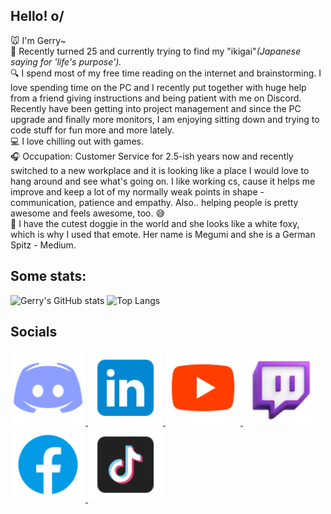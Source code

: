 ## Hello! o/ 
🐭 I'm Gerry~ <br />
🏮 Recently turned 25 and currently trying to find my "ikigai"_(Japanese saying for 'life's purpose')._ <br />
🔍 I spend most of my free time reading on the internet and brainstorming. I love spending time on the PC and I recently put together with huge help from a friend giving instructions and being patient with me on Discord. Recently have been getting into project management and since the PC upgrade and finally more monitors, I am enjoying sitting down and trying to code stuff for fun more and more lately.<br />
💻 I love chilling out with games. <br />
🎧 Occupation: Customer Service for 2.5-ish years now and recently switched to a new workplace and it is looking like a place I would love to hang around and see what's going on. I like working cs, cause it helps me improve and keep a lot of my normally weak points in shape - communication, patience and empathy. Also.. helping people is pretty awesome and feels awesome, too. 😅 <br />
🦊 I have the cutest doggie in the world and she looks like a white foxy, which is why I used that emote. Her name is Megumi and she is a German Spitz - Medium. <br />

## Some stats: 
 ![Gerry's GitHub stats](https://github-readme-stats.vercel.app/api?username=Hiratsuna&size_weight=0&count_weight=1&show_icons=true&theme=highcontrast&rank_icon=github) 
 ![Top Langs](https://github-readme-stats.vercel.app/api/top-langs/?username=Hiratsuna&size_weight=0&count_weight=1&layout=donut&langs_count=8)

## Socials
 <div style="align:center">
   <a href="https://discord.gg/Z4kCM3Jp3Q">
     <img src="icons8-discord-96.png" alt="Discord" title="Discord" style="width: ; height: 120px">
   </a>
 <a href="https://linkedin.com/gerganazhekova">
   <img src="icons8-linkedin-96.png" alt="Linkedin" title="Linkedin" style="width: 120px; height: 120px">
 </a>
    <a href="https://www.youtube.com/casualnerdingtv">
       <img src="icons8-youtube-96.png" alt="Youtube" title="Youtube" style="width: 120px; height: 120px"/> 
    </a>
 <a href="https://www.twitch.tv/casualnerdingtv">
    <img src="icons8-twitch-94.png" alt="Twitch" title="Twitch" style="width: 120px; height: 120px padding:5px"/> 
 </a>
    <a href="https://www.facebook.com/gerry.jekova">
      <img src="icons8-facebook-96.png" alt="Facebook" title="Facebook" label="Facebook" style="width: 120px; height: 120px"/> 
    </a>
<a href="https://tiktok.com/@whynotcurious">
     <img src="icons8-tiktok-96.png" alt="TikTok" title="TikTok" label="Tiktok" style="width: 120px; height: 120px"/> 
</a>
  </div>

